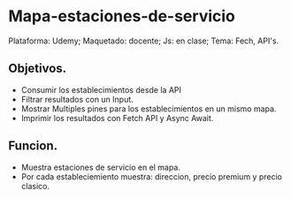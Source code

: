 # Mapa-estaciones-de-servicio
Plataforma: Udemy; Maquetado: docente; Js: en clase; Tema: Fech, API's. 

## Objetivos.
- Consumir los establecimientos desde la API 
- Filtrar resultados con un Input.
- Mostrar Multiples pines para los establecimientos en un mismo mapa.
- Imprimir los resultados con Fetch API y Async Await.

## Funcion.
- Muestra estaciones de servicio en el mapa.
- Por cada estableciemiento muestra: direccion, precio premium y precio clasico.
